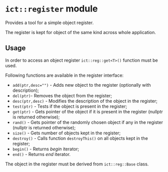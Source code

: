 # `ict::register` module

Provides a tool for a simple object register.

The register is kept for object of the same kind across whole application.

## Usage

In order to access an object register `ict::reg::get<T>()` function must be used.

Following functions are available in the register interface:
* `add(ptr,desc="")` - Adds new object to the register (optionally with description);
* `del(ptr)`- Removes the object from the register;
* `desc(ptr,desc)` - Modifies the description of the object in the register;
* `test(ptr)` - Tests if the object is present in the register;
* `get(ptr)` - Gets pointer of the object if it is present in the register (nullptr is returned otherwise);
* `rand()` - Gets pointer of the randomly chosen object if any in the register (nullptr is returned otherwise);
* `size()` - Gets number of objects kept in the register;
* `destroy()` - Calls function `destroyThis()` on all objects kept in the register;
* `begin()` - Returns *begin* iterator;
* `end()` - Returns *end* iterator.

The object in the register must be derived from `ict::reg::Base` class.
